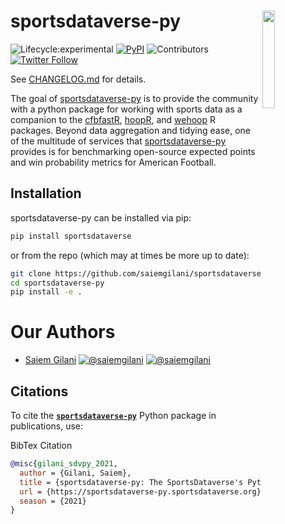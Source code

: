 # sportsdataverse-py <a href='https://py.sportsdataverse.org'><img src='https://raw.githubusercontent.com/sportsdataverse/sportsdataverse-py/master/sdv-py-logo.png' align="right"  width="20%" min-width="100px" /></a>
<!-- badges: start -->

![Lifecycle:experimental](https://img.shields.io/badge/lifecycle-experimental-orange.svg?style=for-the-badge&logo=github)
[![PyPI](https://img.shields.io/pypi/v/sportsdataverse?label=sportsdataverse&logo=python&style=for-the-badge)](https://pypi.org/project/sportsdataverse/)
![Contributors](https://img.shields.io/github/contributors/saiemgilani/sportsdataverse-py?style=for-the-badge)
[![Twitter
Follow](https://img.shields.io/twitter/follow/sportsdataverse?color=blue&label=%40sportsdataverse&logo=twitter&style=for-the-badge)](https://twitter.com/sportsdataverse)

<!-- badges: end -->


See [CHANGELOG.md](https://sportsdataverse-py.sportsdataverse.org/CHANGELOG) for details.

The goal of [sportsdataverse-py](https://sportsdataverse-py.sportsdataverse.org) is to provide the community with a python package for working with sports data as a companion to the [cfbfastR](https://saiemgilani.github.io/cfbfastR), [hoopR](https://hoopR.sportsdataverse.org/), and [wehoop](https://wehoop.sportsdataverse.org/) R packages. Beyond data aggregation and tidying ease, one of the multitude of services that [sportsdataverse-py](https://sportsdataverse-py.sportsdataverse.org) provides is for benchmarking open-source expected points and win probability metrics for American Football.

## Installation

sportsdataverse-py can be installed via pip:

```bash
pip install sportsdataverse
```

or from the repo (which may at times be more up to date):

```bash
git clone https://github.com/saiemgilani/sportsdataverse-py
cd sportsdataverse-py
pip install -e .
```

# **Our Authors**

-   [Saiem Gilani](https://twitter.com/saiemgilani)
<a href="https://twitter.com/saiemgilani" target="blank"><img src="https://img.shields.io/twitter/follow/saiemgilani?color=blue&label=%40saiemgilani&logo=twitter&style=for-the-badge" alt="@saiemgilani" /></a>
<a href="https://github.com/saiemgilani" target="blank"><img src="https://img.shields.io/github/followers/saiemgilani?color=eee&logo=Github&style=for-the-badge" alt="@saiemgilani" /></a>


## **Citations**

To cite the [**`sportsdataverse-py`**](https://sportsdataverse-py.sportsdataverse.org) Python package in publications, use:

BibTex Citation
```bibtex
@misc{gilani_sdvpy_2021,
  author = {Gilani, Saiem},
  title = {sportsdataverse-py: The SportsDataverse's Python Package for Sports Data.},
  url = {https://sportsdataverse-py.sportsdataverse.org},
  season = {2021}
}
```
